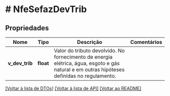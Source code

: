 # # NfeSefazDevTrib

## Propriedades

Nome | Tipo | Descrição | Comentários
------------ | ------------- | ------------- | -------------
**v_dev_trib** | **float** | Valor do tributo devolvido. No fornecimento de energia elétrica, água, esgoto e  gás natural e em outras hipóteses definidas no regulamento. |

[[Voltar à lista de DTOs]](../../README.md#models) [[Voltar à lista de API]](../../README.md#endpoints) [[Voltar ao README]](../../README.md)
